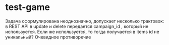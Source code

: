 # test-game

Задача сформулирована неоднозначно, допускает несколько трактовок: в REST API в update и delete передается campaign_id , который не используется. Если же используется, то тогда получается в items id не уникальный? Очевидное противоречие